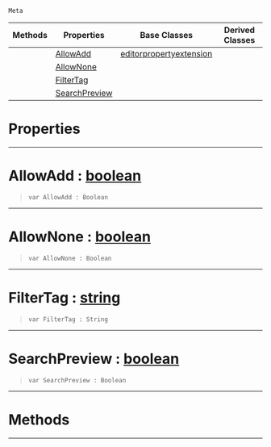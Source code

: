  `Meta`

|Methods|Properties|Base Classes|Derived Classes|
|---|---|---|---|
| |[ AllowAdd](https://github.com/ArendDanielek/ZeroDocsTest/blob/master/code_reference/class_reference/metaeditorresource.markdown#allowadd-zero-engine-doc)|[editorpropertyextension](https://github.com/ArendDanielek/ZeroDocsTest/blob/master/code_reference/class_reference/editorpropertyextension.markdown)| |
| |[ AllowNone](https://github.com/ArendDanielek/ZeroDocsTest/blob/master/code_reference/class_reference/metaeditorresource.markdown#allownone-zero-engine-do)| | |
| |[ FilterTag](https://github.com/ArendDanielek/ZeroDocsTest/blob/master/code_reference/class_reference/metaeditorresource.markdown#filtertag-zero-engine-do)| | |
| |[ SearchPreview](https://github.com/ArendDanielek/ZeroDocsTest/blob/master/code_reference/class_reference/metaeditorresource.markdown#searchpreview-zero-engin)| | |


 #  Properties


---  
 #  AllowAdd : [boolean](https://github.com/ArendDanielek/ZeroDocsTest/blob/master/code_reference/zilch_base_types/boolean.markdown)

> 
> ``` lang=cpp, name=Zilch
> var AllowAdd : Boolean


---  
 #  AllowNone : [boolean](https://github.com/ArendDanielek/ZeroDocsTest/blob/master/code_reference/zilch_base_types/boolean.markdown)

> 
> ``` lang=cpp, name=Zilch
> var AllowNone : Boolean


---  
 #  FilterTag : [string](https://github.com/ArendDanielek/ZeroDocsTest/blob/master/code_reference/zilch_base_types/string.markdown)

> 
> ``` lang=cpp, name=Zilch
> var FilterTag : String


---  
 #  SearchPreview : [boolean](https://github.com/ArendDanielek/ZeroDocsTest/blob/master/code_reference/zilch_base_types/boolean.markdown)

> 
> ``` lang=cpp, name=Zilch
> var SearchPreview : Boolean


---  
 #  Methods


---  
 
  
  
  
  
  
  
  

 